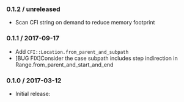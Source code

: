 ### 0.1.2 / unreleased

* Scan CFI string on demand to reduce memory footprint

### 0.1.1 / 2017-09-17

* Add `CFI::Location.from_parent_and_subpath`
* [BUG FIX]Consider the case subpath includes step indirection in Range.from_parent_and_start_and_end

### 0.1.0 / 2017-03-12

* Initial release:

